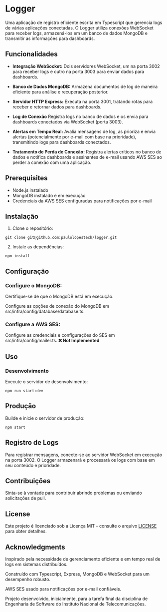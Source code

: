 # Logger
Uma aplicação de registro eficiente escrita em Typescript que gerencia logs de várias aplicações conectadas. O Logger utiliza conexões WebSocket para receber logs, armazená-los em um banco de dados MongoDB e transmitir as informações para dashboards.

## Funcionalidades
- <b>Integração WebSocket:</b> Dois servidores WebSocket, um na porta 3002 para receber logs e outro na porta 3003 para enviar dados para dashboards.

- <b>Banco de Dados MongoDB:</b> Armazena documentos de log de maneira eficiente para análise e recuperação posterior.

- <b>Servidor HTTP Express:</b> Executa na porta 3001, tratando rotas para receber e retornar dados para dashboards.

- <b>Log de Conexão</b> Registra logs no banco de dados e os envia para dashboards conectados via WebSocket (porta 3003).

- <b>Alertas em Tempo Real:</b> Avalia mensagens de log, as prioriza e envia alertas (potencialmente por e-mail com base na prioridade), transmitindo logs para dashboards conectados.

- <b>Tratamento de Perda de Conexão:</b> Registra alertas críticos no banco de dados e notifica dashboards e assinantes de e-mail usando AWS SES ao perder a conexão com uma aplicação.

## Prerequisites
- Node.js instalado
- MongoDB instalado e em execução
- Credenciais da AWS SES configuradas para notificações por e-mail

## Instalação

1. Clone o repositório:
```
git clone git@github.com:paulolopestech/logger.git
```

2. Instale as dependências:
```
npm install
```

## Configuração
### Configure o MongoDB:

Certifique-se de que o MongoDB está em execução.

Configure as opções de conexão do MongoDB em src/infra/config/database/database.ts.
### Configure a AWS SES:

Configure as credenciais e configurações do SES em src/infra/config/mailer.ts. <b> ❌ Not Implemented </b>

## Uso
### Desenvolvimento
Execute o servidor de desenvolvimento:
```
npm run start:dev
```


## Produção
Builde e inicie o servidor de produção:
```
npm start
```

## Registro de Logs
Para registrar mensagens, conecte-se ao servidor WebSocket em execução na porta 3002. O Logger armazenará e processará os logs com base em seu conteúdo e prioridade.

## Contribuições
Sinta-se à vontade para contribuir abrindo problemas ou enviando solicitações de pull.

## License
Este projeto é licenciado sob a Licença MIT - consulte o arquivo [LICENSE](./LICENCE) para obter detalhes.

## Acknowledgments
Inspirado pela necessidade de gerenciamento eficiente e em tempo real de logs em sistemas distribuídos.

Construído com Typescript, Express, MongoDB e WebSocket para um desempenho robusto.

AWS SES usado para notificações por e-mail confiáveis.

Projeto desenvolvido, inicialmente, para a tarefa final da disciplina de Engenharia de Software do Instituto Nacional de Telecomunicações.
